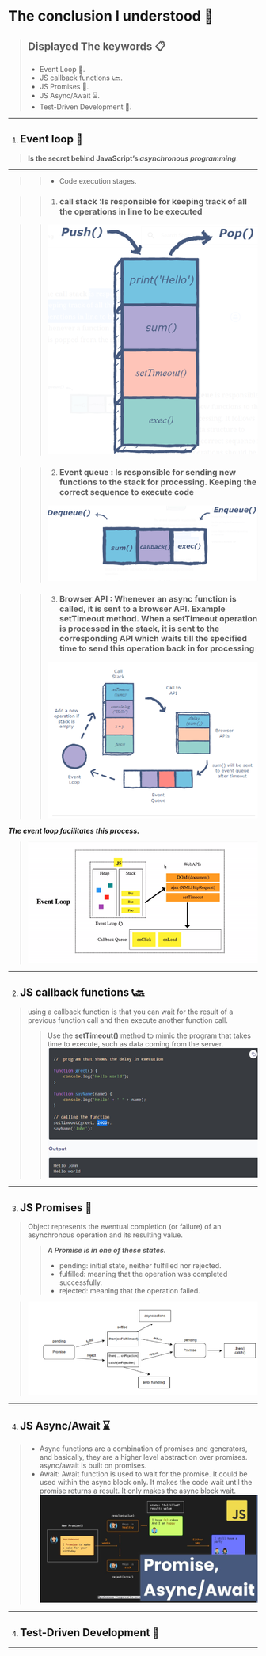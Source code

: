 # The conclusion I understood 🧐

>##  Displayed The keywords 📋
>
>* Event Loop 🔁.
>* JS callback functions 📞🔙.
>* JS Promises 🤝.
>* JS Async/Await ⌛.
>* Test-Driven Development 🧪.
>
----

1) ## Event loop 🔁

> **Is the secret behind JavaScript’s *asynchronous programming***.
>>
----
>>
>> * Code execution stages.

>> 1) ### **call stack** :Is responsible for keeping track of all the operations in line to be executed

>>![call stack](./image/callStack.png)

>> 2) ### **Event queue** : Is responsible for sending new functions to the stack for processing. Keeping the correct sequence to execute code
>>
>>![call stack](./image/queue.png)

>> 3) ### **Browser API** : Whenever an async function is called, it is sent to a browser API. Example setTimeout method. When a setTimeout operation is processed in the stack, it is sent to the corresponding API which waits till the specified time to send this operation back in for processing
>>
>>![call stack](./image/moredetails.png)

 ***The event loop facilitates this process.***
>![Event Loop](./image/eventloop.gif)

----

2) ## JS callback functions 📞🔙

 > using a callback function is that you can wait for the result of a previous function call and then execute another function call.
 >>Use the **setTimeout()** method to mimic the program that takes time to execute, such as data coming from the server.
 >![callback function](./image/callbackfun.png)
 ----

3) ## JS Promises 🤝

 > Object represents the eventual completion (or failure) of an asynchronous operation and its resulting value.
 >> ***A Promise is in one of these states.***
 >>
 >> * pending: initial state, neither fulfilled nor rejected.
>>* fulfilled: meaning that the operation was completed successfully.
>>* rejected: meaning that the operation failed.

 >![promis](./image/promis.png)
 ----

4) ## JS Async/Await ⌛

 > * Async functions are a combination of promises and generators, and basically, they are a higher level abstraction over promises. async/await is built on promises.
 > * Await: Await function is used to wait for the promise. It could be used within the async block only. It makes the code wait until the promise returns a result. It only makes the async block wait.
  >![Async/Await](./image/asyncAwait.png)
  >
  -----

4) ## Test-Driven Development 🧪

-----
